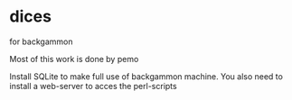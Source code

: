 # dices
for backgammon

Most of this work is done by pemo

Install SQLite to make full use of backgammon machine.
You also need to install a web-server to acces the perl-scripts
